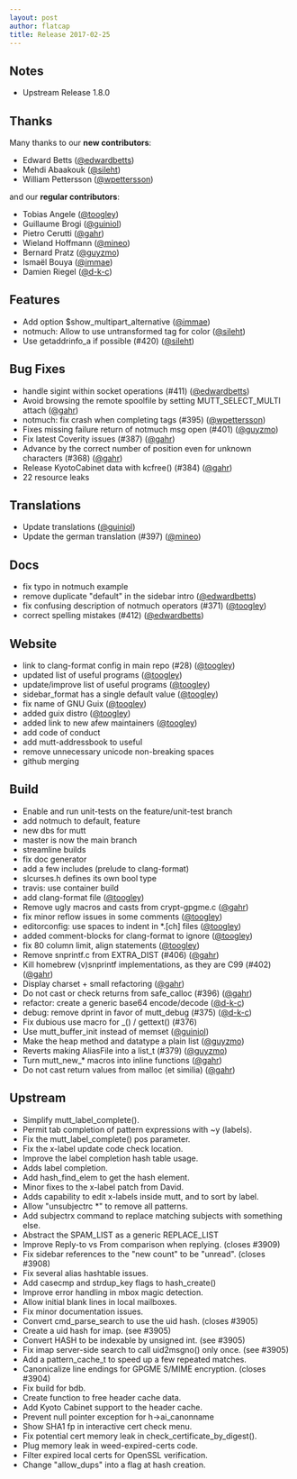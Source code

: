 ```yaml
---
layout: post
author: flatcap
title: Release 2017-02-25
---
```


## Notes

- Upstream Release 1.8.0

## Thanks

Many thanks to our **new contributors**:

- Edward Betts ([@edwardbetts](https://github.com/edwardbetts))
- Mehdi Abaakouk ([@sileht](https://github.com/sileht))
- William Pettersson ([@wpettersson](https://github.com/wpettersson))

and our **regular contributors**:

- Tobias Angele ([@toogley](https://github.com/toogley))
- Guillaume Brogi ([@guiniol](https://github.com/guiniol))
- Pietro Cerutti ([@gahr](https://github.com/gahr))
- Wieland Hoffmann ([@mineo](https://github.com/mineo))
- Bernard Pratz ([@guyzmo](https://github.com/guyzmo))
- Ismaël Bouya ([@immae](https://github.com/immae))
- Damien Riegel ([@d-k-c](https://github.com/d-k-c))

## Features

- Add option $show_multipart_alternative ([@immae](https://github.com/immae))
- notmuch: Allow to use untransformed tag for color ([@sileht](https://github.com/sileht))
- Use getaddrinfo_a if possible (#420) ([@sileht](https://github.com/sileht))

## Bug Fixes

- handle sigint within socket operations (#411) ([@edwardbetts](https://github.com/edwardbetts))
- Avoid browsing the remote spoolfile by setting MUTT_SELECT_MULTI attach ([@gahr](https://github.com/gahr))
- notmuch: fix crash when completing tags (#395) ([@wpettersson](https://github.com/wpettersson))
- Fixes missing failure return of notmuch msg open (#401) ([@guyzmo](https://github.com/guyzmo))
- Fix latest Coverity issues (#387) ([@gahr](https://github.com/gahr))
- Advance by the correct number of position even for unknown characters (#368) ([@gahr](https://github.com/gahr))
- Release KyotoCabinet data with kcfree() (#384) ([@gahr](https://github.com/gahr))
- 22 resource leaks

## Translations

- Update translations ([@guiniol](https://github.com/guiniol))
- Update the german translation (#397) ([@mineo](https://github.com/mineo))

## Docs

- fix typo in notmuch example
- remove duplicate "default" in the sidebar intro ([@edwardbetts](https://github.com/edwardbetts))
- fix confusing description of notmuch operators (#371) ([@toogley](https://github.com/toogley))
- correct spelling mistakes (#412) ([@edwardbetts](https://github.com/edwardbetts))

## Website

- link to clang-format config in main repo (#28) ([@toogley](https://github.com/toogley))
- updated list of useful programs ([@toogley](https://github.com/toogley))
- update/improve list of useful programs ([@toogley](https://github.com/toogley))
- sidebar_format has a single default value ([@toogley](https://github.com/toogley))
- fix name of GNU Guix ([@toogley](https://github.com/toogley))
- added guix distro ([@toogley](https://github.com/toogley))
- added link to new afew maintainers ([@toogley](https://github.com/toogley))
- add code of conduct
- add mutt-addressbook to useful
- remove unnecessary unicode non-breaking spaces
- github merging

## Build

- Enable and run unit-tests on the feature/unit-test branch
- add notmuch to default, feature
- new dbs for mutt
- master is now the main branch
- streamline builds
- fix doc generator
- add a few includes (prelude to clang-format)
- slcurses.h defines its own bool type
- travis: use container build
- add clang-format file ([@toogley](https://github.com/toogley))
- Remove ugly macros and casts from crypt-gpgme.c ([@gahr](https://github.com/gahr))
- fix minor reflow issues in some comments ([@toogley](https://github.com/toogley))
- editorconfig: use spaces to indent in *.[ch] files ([@toogley](https://github.com/toogley))
- added comment-blocks for clang-format to ignore ([@toogley](https://github.com/toogley))
- fix 80 column limit, align statements ([@toogley](https://github.com/toogley))
- Remove snprintf.c from EXTRA_DIST (#406) ([@gahr](https://github.com/gahr))
- Kill homebrew (v)snprintf implementations, as they are C99 (#402) ([@gahr](https://github.com/gahr))
- Display charset + small refactoring ([@gahr](https://github.com/gahr))
- Do not cast or check returns from safe_calloc (#396) ([@gahr](https://github.com/gahr))
- refactor: create a generic base64 encode/decode ([@d-k-c](https://github.com/d-k-c))
- debug: remove dprint in favor of mutt_debug (#375) ([@d-k-c](https://github.com/d-k-c))
- Fix dubious use macro for _() / gettext() (#376)
- Use mutt_buffer_init instead of memset ([@guiniol](https://github.com/guiniol))
- Make the heap method and datatype a plain list ([@guyzmo](https://github.com/guyzmo))
- Reverts making AliasFile into a list_t (#379) ([@guyzmo](https://github.com/guyzmo))
- Turn mutt_new_* macros into inline functions ([@gahr](https://github.com/gahr))
- Do not cast return values from malloc (et similia) ([@gahr](https://github.com/gahr))

## Upstream

- Simplify mutt_label_complete().
- Permit tab completion of pattern expressions with ~y (labels).
- Fix the mutt_label_complete() pos parameter.
- Fix the x-label update code check location.
- Improve the label completion hash table usage.
- Adds label completion.
- Add hash_find_elem to get the hash element.
- Minor fixes to the x-label patch from David.
- Adds capability to edit x-labels inside mutt, and to sort by label.
- Allow "unsubjectrc *" to remove all patterns.
- Add subjectrx command to replace matching subjects with something else.
- Abstract the SPAM_LIST as a generic REPLACE_LIST
- Improve Reply-to vs From comparison when replying. (closes #3909)
- Fix sidebar references to the "new count" to be "unread". (closes #3908)
- Fix several alias hashtable issues.
- Add casecmp and strdup_key flags to hash_create()
- Improve error handling in mbox magic detection.
- Allow initial blank lines in local mailboxes.
- Fix minor documentation issues.
- Convert cmd_parse_search to use the uid hash. (closes #3905)
- Create a uid hash for imap. (see #3905)
- Convert HASH to be indexable by unsigned int. (see #3905)
- Fix imap server-side search to call uid2msgno() only once. (see #3905)
- Add a pattern_cache_t to speed up a few repeated matches.
- Canonicalize line endings for GPGME S/MIME encryption. (closes #3904)
- Fix build for bdb.
- Create function to free header cache data.
- Add Kyoto Cabinet support to the header cache.
- Prevent null pointer exception for h->ai_canonname
- Show SHA1 fp in interactive cert check menu.
- Fix potential cert memory leak in check_certificate_by_digest().
- Plug memory leak in weed-expired-certs code.
- Filter expired local certs for OpenSSL verification.
- Change "allow_dups" into a flag at hash creation.


